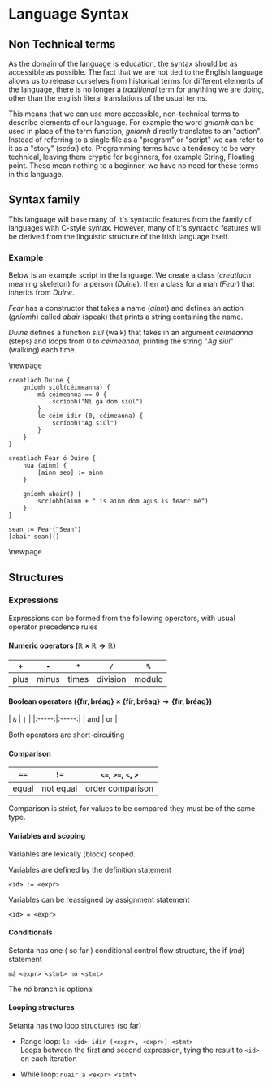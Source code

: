 # Language Syntax

## Non Technical terms

As the domain of the language is education, the syntax should be as accessible as possible. The fact that we are not tied to the English language allows us to release ourselves from historical terms for different elements of the language, there is no longer a *traditional* term for anything we are doing, other than the english literal translations of the usual terms. 

This means that we can use more accessible, non-technical terms to describe elements of our language. For example the word *gníomh* can be used in place of the term function, *gníomh* directly translates to an "action". Instead of referring to a single file as a "program" or "script" we can refer to it as a "story" (*scéal*) etc. Programming terms have a tendency to be very technical, leaving them cryptic for beginners, for example String, Floating point. These mean nothing to a beginner, we have no need for these terms in this language.

## Syntax family

This language will base many of it's syntactic features from the family of languages with C-style syntax. However, many of it's syntactic features will be derived from the linguistic structure of the Irish language itself.

### Example
Below is an example script in the language. We create a class (*creatlach* meaning skeleton) for a person (*Duine*), then a class for a man (*Fear*) that inherits from *Duine*.

*Fear* has a constructor that takes a name (*ainm*) and defines an action (*gníomh*) called *abair* (speak) that prints a string containing the name.

*Duine* defines a function *siúl* (walk) that takes in an argument *céimeanna* (steps) and loops from 0 to *céimeanna*, printing the string "*Ag siúl*" (walking) each time.

\newpage

```
creatlach Duine {
    gníomh siúl(céimeanna) {
        má céimeanna == 0 {
            scríobh("Ní gá dom siúl")
        }
        le céim idir (0, céimeanna) {
            scríobh("Ag siúl")
        }
    }
}

creatlach Fear ó Duine {
    nua (ainm) {
        [ainm seo] := ainm
    }

    gníomh abair() {
        scríobh(ainm + " is ainm dom agus is fearr mé")
    }
}

sean := Fear("Sean")
[abair sean]()
```

\newpage

## Structures

### Expressions

Expressions can be formed from the following operators, with usual operator precedence rules

#### Numeric operators $(\mathbb{R} \times \mathbb{R} \to \mathbb{R})$

| `+`     |  `-`  | `*`   | `/`      | `%`    |
|:-------:|:-----:|:-----:|:--------:|:------:|
|  plus   | minus | times | division | modulo |

#### Boolean operators $(\{\mathrm{fír}, \mathrm{bréag}\} \times \{\mathrm{fír}, \mathrm{bréag}\} \to \{\mathrm{fír}, \mathrm{bréag}\})$

| `&`   |  `|`  |
|:-----:|:-----:|
|  and  |  or   |

Both operators are short-circuiting

#### Comparison

| `==`  |  `!=`      | `<=`, `>=`, `<`, `>`  |
|:-----:|:----------:|:---------------------:|
| equal |  not equal | order comparison      |

Comparison is strict, for values to be compared they must be of the same type.

#### Variables and scoping

Variables are lexically (block) scoped.

Variables are defined by the definition statement

```
<id> := <expr>
```

Variables can be reassigned by assignment statement

```
<id> = <expr>
```

#### Conditionals

Setanta has one ( so far ) conditional control flow structure, the if (*má*) statement

```
má <expr> <stmt> nó <stmt>
```

The *nó* branch is optional

#### Looping structures

Setanta has two loop structures (so far)

- Range loop: `le <id> idir (<expr>, <expr>) <stmt>`  
  Loops between the first and second expression, tying the result to `<id>` on each iteration

- While loop: `nuair a <expr> <stmt>`
